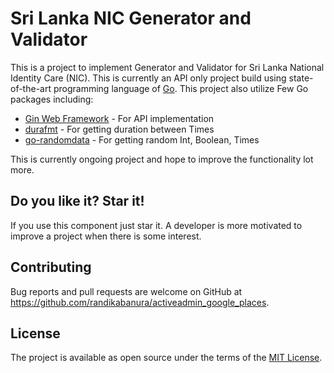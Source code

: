 # Sri Lanka NIC Generator and Validator

This is a project to implement Generator and Validator for Sri Lanka National Identity Care (NIC).
This is currently an API only project build using state-of-the-art programming language of [Go](https://golang.org/).
This project also utilize Few Go packages including:
  * [Gin Web Framework](https://github.com/gin-gonic/) - For API implementation
  * [durafmt](https://github.com/hako/durafmt) - For getting duration between Times
  * [go-randomdata](https://github.com/Pallinder/go-randomdata) - For getting random Int, Boolean, Times

This is currently ongoing project and hope to improve the functionality lot more.

## Do you like it? Star it!
If you use this component just star it. A developer is more motivated to improve a project when there is some interest.

## Contributing
Bug reports and pull requests are welcome on GitHub at https://github.com/randikabanura/activeadmin_google_places.

## License
The project is available as open source under the terms of the [MIT License](https://opensource.org/licenses/MIT).